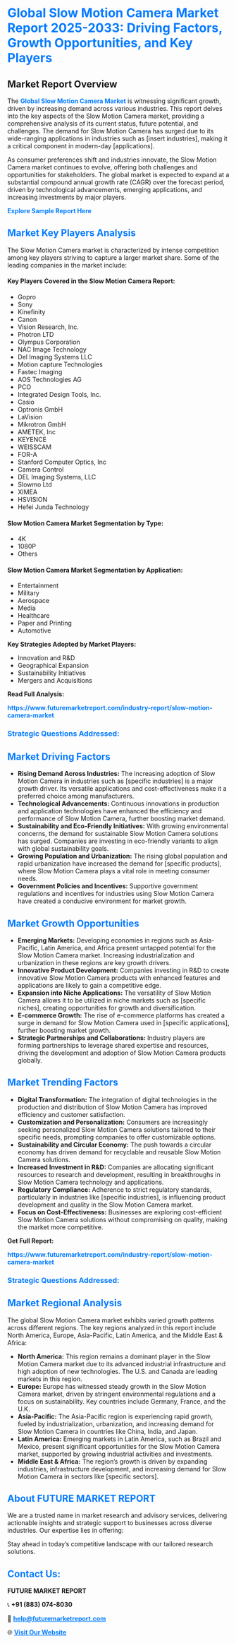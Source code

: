 <h1 style="color: #007BFF;">Global Slow Motion Camera Market Report 2025-2033: Driving Factors, Growth Opportunities, and Key Players</h1>

<section id="overview">
<h2>Market Report Overview</h2>
<p>The <a href="https://www.futuremarketreport.com/industry-report/slow-motion-camera-market" style="color: #007BFF; text-decoration: none;"><strong>Global Slow Motion Camera Market</strong></a> is witnessing significant growth, driven by increasing demand across various industries. This report delves into the key aspects of the Slow Motion Camera market, providing a comprehensive analysis of its current status, future potential, and challenges. The demand for Slow Motion Camera has surged due to its wide-ranging applications in industries such as [insert industries], making it a critical component in modern-day [applications].</p>
<p>As consumer preferences shift and industries innovate, the Slow Motion Camera market continues to evolve, offering both challenges and opportunities for stakeholders. The global market is expected to expand at a substantial compound annual growth rate (CAGR) over the forecast period, driven by technological advancements, emerging applications, and increasing investments by major players.</p>
</section>

<section id="overview">
<p><a href="https://www.futuremarketreport.com/request-sample/reportId=108401" style="color: #007BFF; text-decoration: none;"><strong>Explore Sample Report Here</strong></a></p>
</section>

<section id="key-players">
<h2 style="color: #007BFF;">Market Key Players Analysis</h2>
<p>The Slow Motion Camera market is characterized by intense competition among key players striving to capture a larger market share. Some of the leading companies in the market include:</p>
<h4>Key Players Covered in the Slow Motion Camera Report:</h4>
<ul><li>Gopro</li><li>Sony</li><li>Kinefinity</li><li>Canon</li><li>Vision Research, Inc.</li><li>Photron LTD</li><li>Olympus Corporation</li><li>NAC Image Technology</li><li>Del Imaging Systems LLC</li><li>Motion capture Technologies</li><li>Fastec Imaging</li><li>AOS Technologies AG</li><li>PCO</li><li>Integrated Design Tools, Inc.</li><li>Casio</li><li>Optronis GmbH</li><li>LaVision</li><li>Mikrotron GmbH</li><li>AMETEK, Inc</li><li>KEYENCE</li><li>WEISSCAM</li><li>FOR-A</li><li>Stanford Computer Optics, Inc</li><li>Camera Control</li><li>DEL Imaging Systems, LLC</li><li>Slowmo Ltd</li><li>XIMEA</li><li>HSVISION</li><li>Hefei Junda Technology</li></ul>
<h4>Slow Motion Camera Market Segmentation by Type:</h4>
<ul><li>4K</li><li>1080P</li><li>Others</li></ul>

<h4>Slow Motion Camera Market Segmentation by Application:</h4>
<ul><li>Entertainment</li><li>Military</li><li>Aerospace</li><li>Media</li><li>Healthcare</li><li>Paper and Printing</li><li>Automotive</li></ul>
<p><strong>Key Strategies Adopted by Market Players:</strong></p>
<ul>
<li>Innovation and R&D</li>
<li>Geographical Expansion</li>
<li>Sustainability Initiatives</li>
<li>Mergers and Acquisitions</li>
</ul>
</section>

<section>
<p><strong>Read Full Analysis: </strong></p><a href="https://www.futuremarketreport.com/industry-report/slow-motion-camera-market" style="color: #007BFF; text-decoration: none;"><strong>https://www.futuremarketreport.com/industry-report/slow-motion-camera-market</strong></a>
<h3 style="color: #007BFF;">Strategic Questions Addressed:</h3>
</section>

<section id="driving-factors">
<h2 style="color: #007BFF;">Market Driving Factors</h2>
<ul>
<li><strong>Rising Demand Across Industries:</strong> The increasing adoption of Slow Motion Camera in industries such as [specific industries] is a major growth driver. Its versatile applications and cost-effectiveness make it a preferred choice among manufacturers.</li>
<li><strong>Technological Advancements:</strong> Continuous innovations in production and application technologies have enhanced the efficiency and performance of Slow Motion Camera, further boosting market demand.</li>
<li><strong>Sustainability and Eco-Friendly Initiatives:</strong> With growing environmental concerns, the demand for sustainable Slow Motion Camera solutions has surged. Companies are investing in eco-friendly variants to align with global sustainability goals.</li>
<li><strong>Growing Population and Urbanization:</strong> The rising global population and rapid urbanization have increased the demand for [specific products], where Slow Motion Camera plays a vital role in meeting consumer needs.</li>
<li><strong>Government Policies and Incentives:</strong> Supportive government regulations and incentives for industries using Slow Motion Camera have created a conducive environment for market growth.</li>
</ul>
</section>

<section id="growth-opportunities">
<h2 style="color: #007BFF;">Market Growth Opportunities</h2>
<ul>
<li><strong>Emerging Markets:</strong> Developing economies in regions such as Asia-Pacific, Latin America, and Africa present untapped potential for the Slow Motion Camera market. Increasing industrialization and urbanization in these regions are key growth drivers.</li>
<li><strong>Innovative Product Development:</strong> Companies investing in R&D to create innovative Slow Motion Camera products with enhanced features and applications are likely to gain a competitive edge.</li>
<li><strong>Expansion into Niche Applications:</strong> The versatility of Slow Motion Camera allows it to be utilized in niche markets such as [specific niches], creating opportunities for growth and diversification.</li>
<li><strong>E-commerce Growth:</strong> The rise of e-commerce platforms has created a surge in demand for Slow Motion Camera used in [specific applications], further boosting market growth.</li>
<li><strong>Strategic Partnerships and Collaborations:</strong> Industry players are forming partnerships to leverage shared expertise and resources, driving the development and adoption of Slow Motion Camera products globally.</li>
</ul>
</section>

<section id="trending-factors">
<h2 style="color: #007BFF;">Market Trending Factors</h2>
<ul>
<li><strong>Digital Transformation:</strong> The integration of digital technologies in the production and distribution of Slow Motion Camera has improved efficiency and customer satisfaction.</li>
<li><strong>Customization and Personalization:</strong> Consumers are increasingly seeking personalized Slow Motion Camera solutions tailored to their specific needs, prompting companies to offer customizable options.</li>
<li><strong>Sustainability and Circular Economy:</strong> The push towards a circular economy has driven demand for recyclable and reusable Slow Motion Camera solutions.</li>
<li><strong>Increased Investment in R&D:</strong> Companies are allocating significant resources to research and development, resulting in breakthroughs in Slow Motion Camera technology and applications.</li>
<li><strong>Regulatory Compliance:</strong> Adherence to strict regulatory standards, particularly in industries like [specific industries], is influencing product development and quality in the Slow Motion Camera market.</li>
<li><strong>Focus on Cost-Effectiveness:</strong> Businesses are exploring cost-efficient Slow Motion Camera solutions without compromising on quality, making the market more competitive.</li>
</ul>
</section>

<section>
<p><strong>Get Full Report: </strong></p><a href="https://www.futuremarketreport.com/industry-report/slow-motion-camera-market" style="color: #007BFF; text-decoration: none;"><strong>https://www.futuremarketreport.com/industry-report/slow-motion-camera-market</strong></a>
<h3 style="color: #007BFF;">Strategic Questions Addressed:</h3>
</section>


<section id="regional-analysis">
<h2 style="color: #007BFF;">Market Regional Analysis</h2>
<p>The global Slow Motion Camera market exhibits varied growth patterns across different regions. The key regions analyzed in this report include North America, Europe, Asia-Pacific, Latin America, and the Middle East & Africa:</p>
<ul>
<li><strong>North America:</strong> This region remains a dominant player in the Slow Motion Camera market due to its advanced industrial infrastructure and high adoption of new technologies. The U.S. and Canada are leading markets in this region.</li>
<li><strong>Europe:</strong> Europe has witnessed steady growth in the Slow Motion Camera market, driven by stringent environmental regulations and a focus on sustainability. Key countries include Germany, France, and the U.K.</li>
<li><strong>Asia-Pacific:</strong> The Asia-Pacific region is experiencing rapid growth, fueled by industrialization, urbanization, and increasing demand for Slow Motion Camera in countries like China, India, and Japan.</li>
<li><strong>Latin America:</strong> Emerging markets in Latin America, such as Brazil and Mexico, present significant opportunities for the Slow Motion Camera market, supported by growing industrial activities and investments.</li>
<li><strong>Middle East & Africa:</strong> The region’s growth is driven by expanding industries, infrastructure development, and increasing demand for Slow Motion Camera in sectors like [specific sectors].</li>
</ul>
</section>

<footer>
<h2 style="color: #007BFF;">About FUTURE MARKET REPORT</h2>
<p>We are a trusted name in market research and advisory services, delivering actionable insights and strategic support to businesses across diverse industries. Our expertise lies in offering:</p>

<p>Stay ahead in today’s competitive landscape with our tailored research solutions.</p>

<h2 style="color: #007BFF;">Contact Us:</h2>
<p><strong>FUTURE MARKET REPORT</strong></p>
<p>📞 <strong>+91 (883) 074-8030</strong></p>
<p>📧 <strong><a href="mailto:help@futuremarketreport.com" style="color: #007BFF;">help@futuremarketreport.com</a></strong></p>
<p>🌐 <strong><a href="https://www.futuremarketreport.com/" style="color: #007BFF;">Visit Our Website</a></strong></p>
</footer>